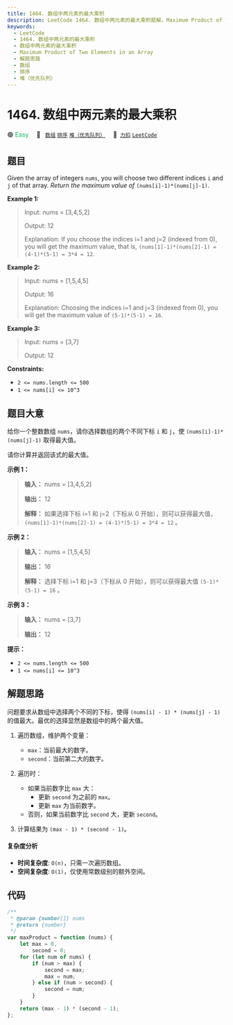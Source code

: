 ```yaml
---
title: 1464. 数组中两元素的最大乘积
description: LeetCode 1464. 数组中两元素的最大乘积题解，Maximum Product of Two Elements in an Array，包含解题思路、复杂度分析以及完整的 JavaScript 代码实现。
keywords:
  - LeetCode
  - 1464. 数组中两元素的最大乘积
  - 数组中两元素的最大乘积
  - Maximum Product of Two Elements in an Array
  - 解题思路
  - 数组
  - 排序
  - 堆（优先队列）
---
```


# 1464. 数组中两元素的最大乘积

🟢 <font color=#15bd66>Easy</font>&emsp; 🔖&ensp; [`数组`](/tag/array.md) [`排序`](/tag/sorting.md) [`堆（优先队列）`](/tag/heap-priority-queue.md)&emsp; 🔗&ensp;[`力扣`](https://leetcode.cn/problems/maximum-product-of-two-elements-in-an-array) [`LeetCode`](https://leetcode.com/problems/maximum-product-of-two-elements-in-an-array)

## 题目

Given the array of integers `nums`, you will choose two different indices `i`
and `j` of that array. _Return the maximum value of_
`(nums[i]-1)*(nums[j]-1)`.

**Example 1:**

> Input: nums = [3,4,5,2]
>
> Output: 12
>
> Explanation: If you choose the indices i=1 and j=2 (indexed from 0), you will get the maximum value, that is, `(nums[1]-1)*(nums[2]-1) = (4-1)*(5-1) = 3*4 = 12`.

**Example 2:**

> Input: nums = [1,5,4,5]
>
> Output: 16
>
> Explanation: Choosing the indices i=1 and j=3 (indexed from 0), you will get the maximum value of `(5-1)*(5-1) = 16`.

**Example 3:**

> Input: nums = [3,7]
>
> Output: 12

**Constraints:**

- `2 <= nums.length <= 500`
- `1 <= nums[i] <= 10^3`

## 题目大意

给你一个整数数组 `nums`，请你选择数组的两个不同下标 `i` 和 `j`，使 `(nums[i]-1)*(nums[j]-1)` 取得最大值。

请你计算并返回该式的最大值。

**示例 1：**

> **输入：** nums = [3,4,5,2]
>
> **输出：** 12
>
> **解释：** 如果选择下标 i=1 和 j=2（下标从 0 开始），则可以获得最大值，`(nums[1]-1)*(nums[2]-1) = (4-1)*(5-1) = 3*4 = 12` 。

**示例 2：**

> **输入：** nums = [1,5,4,5]
>
> **输出：** 16
>
> **解释：** 选择下标 i=1 和 j=3（下标从 0 开始），则可以获得最大值 `(5-1)*(5-1) = 16` 。

**示例 3：**

> **输入：** nums = [3,7]
>
> **输出：** 12

**提示：**

- `2 <= nums.length <= 500`
- `1 <= nums[i] <= 10^3`

## 解题思路

问题要求从数组中选择两个不同的下标，使得 `(nums[i] - 1) * (nums[j] - 1)` 的值最大。最优的选择显然是数组中的两个最大值。

1. 遍历数组，维护两个变量：
   - `max`：当前最大的数字。
   - `second`：当前第二大的数字。
2. 遍历时：

   - 如果当前数字比 `max` 大：
     - 更新 `second` 为之前的 `max`。
     - 更新 `max` 为当前数字。
   - 否则，如果当前数字比 `second` 大，更新 `second`。

3. 计算结果为 `(max - 1) * (second - 1)`。

#### 复杂度分析

- **时间复杂度**: `O(n)`，只需一次遍历数组。
- **空间复杂度**: `O(1)`，仅使用常数级别的额外空间。

## 代码

```javascript
/**
 * @param {number[]} nums
 * @return {number}
 */
var maxProduct = function (nums) {
	let max = 0,
		second = 0;
	for (let num of nums) {
		if (num > max) {
			second = max;
			max = num;
		} else if (num > second) {
			second = num;
		}
	}
	return (max - 1) * (second - 1);
};
```
